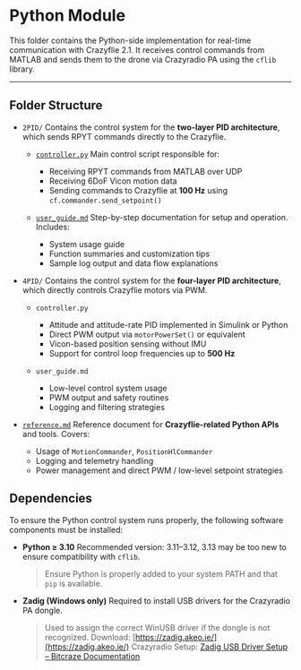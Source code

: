 # Python Module

This folder contains the Python-side implementation for real-time communication with Crazyflie 2.1. It receives control commands from MATLAB and sends them to the drone via Crazyradio PA using the `cflib` library.

---

## Folder Structure

* `2PID/`
  Contains the control system for the **two-layer PID architecture**, which sends RPYT commands directly to the Crazyflie.

  * [`controller.py`](https://github.com/Lee-Chun-Yi/NCKU-Quadrotor-Navigation/blob/main/Python/2PID/controller.py)
    Main control script responsible for:

    * Receiving RPYT commands from MATLAB over UDP 
    * Receiving 6DoF Vicon motion data 
    * Sending commands to Crazyflie at **100 Hz** using `cf.commander.send_setpoint()`

  * [`user_guide.md`](https://github.com/Lee-Chun-Yi/NCKU-Quadrotor-Navigation/blob/main/Python/2PID/user_guide.md)
    Step-by-step documentation for setup and operation. Includes:

    * System usage guide
    * Function summaries and customization tips
    * Sample log output and data flow explanations

* `4PID/`
  Contains the control system for the **four-layer PID architecture**, which directly controls Crazyflie motors via PWM.

  * `controller.py` 

    * Attitude and attitude-rate PID implemented in Simulink or Python
    * Direct PWM output via `motorPowerSet()` or equivalent
    * Vicon-based position sensing without IMU
    * Support for control loop frequencies up to **500 Hz**

  * `user_guide.md`

    * Low-level control system usage
    * PWM output and safety routines
    * Logging and filtering strategies

* [`reference.md`](https://github.com/Lee-Chun-Yi/NCKU-Quadrotor-Navigation/blob/main/Python/reference.md)
  Reference document for **Crazyflie-related Python APIs** and tools. Covers:

  * Usage of `MotionCommander`, `PositionHlCommander`
  * Logging and telemetry handling
  * Power management and direct PWM / low-level setpoint strategies


## Dependencies

To ensure the Python control system runs properly, the following software components must be installed:

* **Python ≥ 3.10**
  Recommended version: 3.11–3.12, 3.13 may be too new to ensure compatibility with `cflib`.

  > Ensure Python is properly added to your system PATH and that `pip` is available.

* **Zadig (Windows only)**
  Required to install USB drivers for the Crazyradio PA dongle.

  > Used to assign the correct WinUSB driver if the dongle is not recognized.
  > Download: [https://zadig.akeo.ie/](https://zadig.akeo.ie/)
  > Crazyradio Setup: [Zadig USB Driver Setup – Bitcraze Documentation](https://www.bitcraze.io/documentation/repository/crazyradio-firmware/master/building/usbwindows/)

